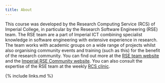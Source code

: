 ```yaml
---
title: About
---
```

This course was developed by the Research Computing Service (RCS) of Imperial
College, in particular by the Research Software Engineering (RSE) team. The RSE
team are a part of Imperial ICT combining specialist knowledge in software
engineering with extensive experience in research. The team works with academic
groups on a wide range of projects whilst also organising community events and
training (such as this) for the benefit of the research community. You can find
out more at the [RSE team website][RSE] and the [Imperial RSE Community
website][community]. You can also consult the expertise of the RSE team at the
weekly [RCS clinic][clinic].

{% include links.md %}

[RSE]: https://www.imperial.ac.uk/admin-services/ict/self-service/research-support/rcs/service-offering/research-software-engineering/
[community]: https://www.imperial.ac.uk/computational-methods/rse/
[clinic]: https://www.imperial.ac.uk/admin-services/ict/self-service/research-support/rcs/service-offering/research-software-engineering/code-surgeries/
